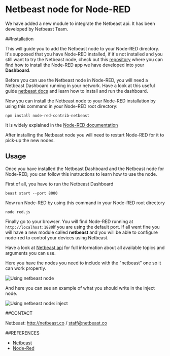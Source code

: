 # Netbeast node for Node-RED

We have added a new module to integrate the Netbeast api. It has been developed by Netbeast Team.

##Installation

This will guide you to add the Netbeast node to your Node-RED directory. It's supposed that you have Node-RED installed, if it's not installed and you still want to try the Netbeast node, check out this [repository](http://github.com/netbeast/node-red) where you can find how to install the Node-RED app we have developed into your **Dashboard**.

Before you can use the Netbeast node in Node-RED, you will need a Netbeast Dashboard running in your network. Have a look at this useful guide [netbeast docs](http://docs.netbeast.co/chapters/get_started/get_started_from_your_laptop.html) and learn how to install and run the dashboard.

Now you can install the Netbeast node to your Node-RED installation by using this command in your Node-RED root directory:
```
npm install node-red-contrib-netbeast
```

It is widely explained in the [Node-RED documentation](http://nodered.org/docs/getting-started/adding-nodes)

After installing the Netbeast node you will need to restart Node-RED for it to pick-up the new nodes.


## Usage

Once you have installed the Netbeast Dashboard and the Netbeast node for Node-RED, you can follow this instructions to learn how to use the node.

First of all, you have to run the Netbeast Dashboard
```
beast start --port 8000
```

Now run Node-RED by using this command in your Node-RED root directory
```
node red.js
```

Finally go to your browser. You will find Node-RED running at ```http://localhost:1880```if you are using the default port. If all went fine you will have a new module called **netbeast** and you will be able to configure node-red to control your devices using Netbeast.

Have a look at [Netbeast api](http://github.com/netbeast/api) for full information about all available topics and arguments you can use.

Here you have the nodes you need to include with the "netbeast" one so it can work propertly.

![Using netbeast node](https://raw.githubusercontent.com/netbeast/node-red-contrib-netbeast/master/nodes_screenshot.png)

And here you can see an example of what you should write in the inject node.

![Using netbeast node: inject](https://raw.githubusercontent.com/netbeast/node-red-contrib-netbeast/master/inject_screenshot.png)


##CONTACT

Netbeast: http://netbeast.co / staff@netbeast.co

##REFERENCES

- [Netbeast](http://netbeast.co)
- [Node-Red](http://nodered.org)
